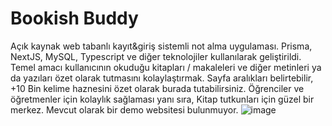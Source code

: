 # Bookish Buddy
Açık kaynak web tabanlı kayıt&giriş sistemli not alma uygulaması. Prisma, NextJS, MySQL, Typescript ve diğer teknolojiler kullanılarak geliştirildi. Temel amacı kullanıcının okuduğu kitapları / makaleleri ve diğer metinleri ya da yazıları özet olarak tutmasını kolaylaştırmak.
Sayfa aralıkları belirtebilir, +10 Bin kelime haznesini özet olarak burada tutabilirsiniz. Öğrenciler ve öğretmenler için kolaylık sağlaması yanı sıra, Kitap tutkunları için güzel bir merkez. Mevcut olarak bir demo websitesi bulunmuyor.
![image](https://github.com/user-attachments/assets/bb7462f2-e02f-46af-bf6b-8442e9e0e67b)
